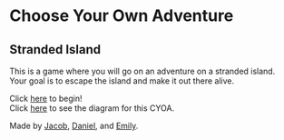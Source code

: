 # Choose Your Own Adventure
## Stranded Island

This is a game where you will go on an adventure on a stranded island.  
Your goal is to escape the island and make it out there alive.

Click [here](startgame.md) to begin!  
Click [here](https://docs.google.com/drawings/d/1fANng9_Y_7xG2bX2kH8UblOgocrSZtQQ00mH1iqwzqM/edit) to see the diagram for this CYOA.  

Made by [Jacob](https://github.com/jacob2864), [Daniel](https://github.com/danielm5410), and [Emily](https://github.com/emilyl9154).
